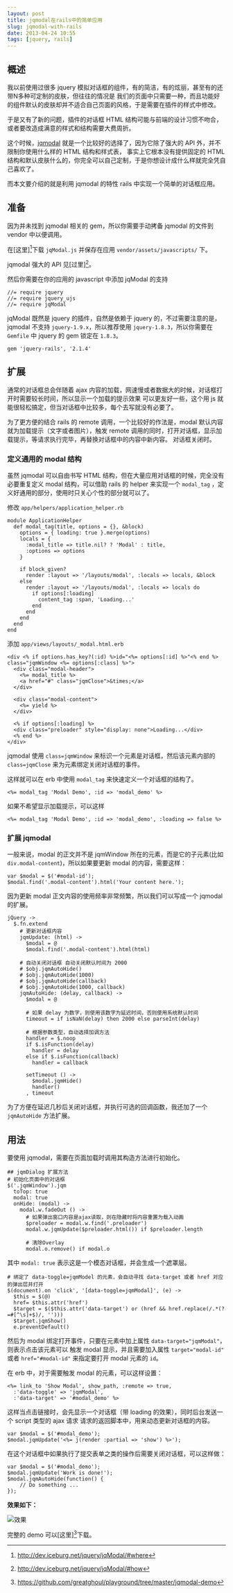 ```yaml
---
layout: post
title: jqmodal在rails中的简单应用
slug: jqmodal-with-rails
date: 2013-04-24 10:55
tags: [jquery, rails]
---
```


概述
----

我以前使用过很多 jquery 模拟对话框的组件，有的简洁，有的炫丽，甚至有的还带N多种可定制的皮肤，但往往的情况是
我们的页面中只需要一种，而且功能好的组件默认的皮肤却并不适合自己页面的风格，于是需要在插件的样式中修改。

于是又有了新的问题，插件的对话框 HTML 结构可能与前端的设计习惯不吻合，或者要改造成满意的样式和结构需要大费周折。

这个时候，[jqmodal][jqm] 就是一个比较好的选择了，因为它除了强大的 API 外，并不限制你使用什么样的 HTML 结构和样式表，
事实上它根本没有提供固定的 HTML 结构和默认皮肤什么的，你完全可以自己定制，于是你想设计成什么样就完全凭自己喜欢了。

而本文要介绍的就是利用 jqmodal 的特性 rails 中实现一个简单的对话框应用。

准备
-----

因为并未找到 jqmodal 相关的 gem，所以你需要手动拷备 jqmodal 的文件到 vendor 中以便调用。

在[这里][^1]下载 `jqModal.js` 并保存在应用 `vendor/assets/javascripts/` 下。

jqmodal 强大的 API 见[过里][^2]。

然后你需要在你的应用的 javascript 中添加 jqModal 的支持

    //= require jquery
    //= require jquery_ujs
    //= require jqModal

jqModal 既然是 jquery 的插件，自然是依赖于 jquery 的，不过需要注意的是，jqmodal 不支持 `jquery-1.9.x`，所以推荐使用
`jquery-1.8.3`，所以你需要在 `Gemfile` 中 jquery 的 gem 锁定在 `1.8.3`。

    gem 'jquery-rails', '2.1.4'

扩展
-------

通常的对话框总会伴随着 ajax 内容的加载，网速慢或者数据大的时候，对话框打开时需要较长时间，所以显示一个加载的提示效果
可以更友好一些，这个用 js 就能很轻松搞定，但当对话框中比较多，每个去写就没有必要了。

为了更方便的结合 rails 的 remote 调用，一个比较好的作法是，modal 默认内容就为加载提示（文字或者图片），触发 remote 
调用的同时，打开对话框，显示加载提示，等请求执行完毕，再替换对话框中的内容中新内容。
对话框关闭时。

### 定义通用的 modal 结构 

虽然 jqmodal 可以自由书写 HTML 结构，但在大量应用对话框的时候，完全没有必要重复定义 modal 结构，可以借助 rails 的 
helper 来实现一个 `modal_tag` ，定义好通用的部分，使用时只关心个性的部分就可以了。

修改 `app/helpers/application_helper.rb`

    module ApplicationHelper
      def modal_tag(title, options = {}, &block)
        options = { loading: true }.merge(options)
        locals = { 
          :modal_title => title.nil? ? 'Modal' : title,
          :options => options
        }

        if block_given?
          render :layout => '/layouts/modal', :locals => locals, &block
        else
          render :layout => '/layouts/modal', :locals => locals do 
            if options[:loading] 
              content_tag :span, 'Loading...'
            end
          end
        end
      end
    end

添加 `app/views/layouts/_modal.html.erb`

    <div <% if options.has_key?(:id) %>id="<%= options[:id] %>"<% end %> class="jqmWindow <%= options[:class] %>">
      <div class="modal-header">
        <%= modal_title %>
        <a href="#" class="jqmClose">&times;</a>
      </div>

      <div class="modal-content">
        <%= yield %>
      </div>

      <% if options[:loading] %>
      <div class="preloader" style="display: none">Loading...</div>
      <% end %>
    </div>

jqmodal 使用 `class=jqmWindow` 来标识一个元素是对话框，然后该元素内部的 `class=jqmClose` 来为元素绑定关闭对话框的事件。 

这样就可以在 erb 中使用 `modal_tag` 来快速定义一个对话框的结构了。

    <%= modal_tag 'Modal Demo', :id => 'modal_demo' %>

如果不希望显示加载提示，可以这样

    <%= modal_tag 'Modal Demo', :id => 'modal_demo', :loading => false %>

### 扩展 jqmodal

一般来说，modal 的正文并不是 jqmWindow 所在的元素，而是它的子元素(比如 `div.modal-content`)，所以如果要更新 modal 
的内容，需要这样：

    var $modal = $('#modal-id');
    $modal.find('.modal-content').html('Your content here.');

因为更新 modal 正文内容的使用频率非常频繁，所以我们可以写成一个 jqmodal 的扩展。

    jQuery ->
      $.fn.extend
        # 更新对话框内容
        jqmUpdate: (html) ->
          $modal = @
          $modal.find('.modal-content').html(html)

        # 自动关闭对话框 自动关闭默认时间为 2000
        # $obj.jqmAutoHide()
        # $obj.jqmAutoHide(1000)
        # $obj.jqmAutoHide(callback)
        # $obj.jqmAutoHide(1000, callback)
        jqmAutoHide: (delay, callback) ->
          $modal = @

          # 如果 delay 为数字，则使用该数字为延迟时间，否则使用系统默认时间
          timeout = if isNaN(delay) then 2000 else parseInt(delay)

          # 根据参数类型，自动选择加调方法
          handler = $.noop
          if $.isFunction(delay)
            handler = delay
          else if $.isFunction(callback)
            handler = callback
          
          setTimeout () ->
            $modal.jqmHide()
            handler()
          , timeout

为了方便在延迟几秒后关闭对话框，并执行可选的回调函数，我还加了一个 `jqmAutoHide` 方法扩展。

用法
-----

要使用 jqmodal，需要在页面加载时调用其构造方法进行初始化。

    ## jqmDialog 扩展方法
    # 初始化页面中的对话框
    $('.jqmWindow').jqm
      toTop: true
      modal: true
      onHide: (modal) ->
        modal.w.fadeOut () ->
          # 如果弹出窗口内容是ajax读取，则在隐藏时将内容重置为载入动画
          $preloader = modal.w.find('.preloader')
          modal.w.jqmUpdate($preloader.html()) if $preloader.length
          
          # 清除Overlay
          modal.o.remove() if modal.o

其中 `modal: true` 表示这是一个模态对话框，并会生成一个遮罩层。

    # 绑定了 data-toggle=jqmModel 的元素，会自动寻找 data-target 或者 href 对应的弹出层并打开
    $(document).on 'click', '[data-toggle=jqmModal]', (e) ->
      $this = $(@)
      href= $this.attr('href')
      $target = $($this.attr('data-target') or (href && href.replace(/.*(?=#[^\s]+$)/, '')))
      $target.jqmShow()
      e.preventDefault()


然后为 modal 绑定打开事件，只要在元素中加上属性 `data-target="jqmModal"`，则表示点击该元素可以
触发 modal 显示，并且需要加入属性 `target="modal-id"` 或者 `href="#modal-id"` 来指定要打开
modal 元素的 `id`。

在 erb 中，对于需要触发 modal 的元素，可以这样设置：

    <%= link_to 'Show Modal', show_path, :remote => true, 
      :'data-toggle' => 'jqmModal', 
      :'data-target' => '#modal_demo' %>

这样当点击链接时，会先显示一个对话框（带 loading 的效果），同时后台发送一个 script 类型的 ajax 请求
请求的返回脚本中，用来动态更新对话框的内容。

    var $modal = $('#modal_demo');
    $modal.jqmUpdate('<%= j(render :partial => 'show') %>');

在这个对话框中如果执行了提交表单之类的操作后需要关闭对话框，可以这样做：

    var $modal = $('#modal_demo');
    $modal.jqmUpdate('Work is done!');
    $modal.jqmAutoHide(function() {
        // Do something ...
    });


**效果如下：**

![效果](http://pic.yupoo.com/greatghoul_v/COiCFLvE/KjvvU.png)

完整的 demo 可以[这里][^3]下载。

[jqm]: http://dev.iceburg.net/jquery/jqModal/
[^1]: http://dev.iceburg.net/jquery/jqModal/#where
[^2]: http://dev.iceburg.net/jquery/jqModal/#how
[^3]: https://github.com/greatghoul/playground/tree/master/jqmodal-demo
